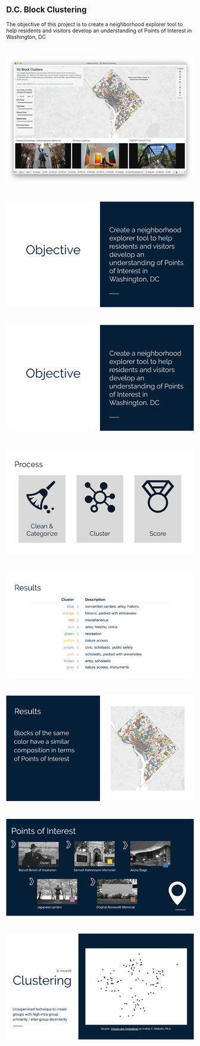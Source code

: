 
D.C. Block Clustering
 -

The objective of this project is to create a neighborhood explorer tool to help residents and visitors develop an understanding of Points of Interest in Washington, DC

<br>

<a href='http://tabsoft.co/2tvaznJ'> ![Interactive neighborhood explorer tool](https://github.com/NicoleJaneway/dc-block-clustering/blob/master/img/tableau.png?raw=true) </a>

<br>

<a href='http://tabsoft.co/2tvaznJ'> ![Points of Interest](https://github.com/NicoleJaneway/dc-block-clustering/blob/master/img/poi0.png?raw=true)</a>

<br>

<a href='https://opendata.dc.gov/datasets/points-of-interest/data'> ![Points of Interest](https://github.com/NicoleJaneway/dc-block-clustering/blob/master/img/poi0.png?raw=true) </a>

<br>

<a href='http://tabsoft.co/2tvaznJ'> ![Points of Interest](https://github.com/NicoleJaneway/dc-block-clustering/blob/master/img/poi2.1.png?raw=true)</a>

<br>

<a href='http://tabsoft.co/2tvaznJ'> ![Points of Interest](https://github.com/NicoleJaneway/dc-block-clustering/blob/master/img/poi3.png?raw=true) </a>
 
<br>

<a href='http://tabsoft.co/2tvaznJ'> ![Points of Interest](https://github.com/NicoleJaneway/dc-block-clustering/blob/master/img/poi4.png?raw=true) </a>
 
<br>

<a href='https://opendata.dc.gov/datasets/points-of-interest/data'> ![Points of Interest](https://github.com/NicoleJaneway/dc-block-clustering/blob/master/img/poi5.png?raw=true) </a>

<br>

<a href='http://tabsoft.co/2tvaznJ'> ![Points of Interest](https://github.com/NicoleJaneway/dc-block-clustering/blob/master/img/poi6.png?raw=true) </a>

